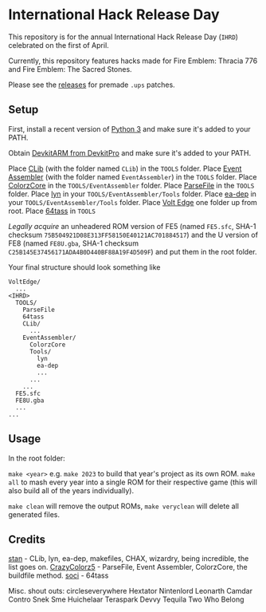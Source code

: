 
# International Hack Release Day

This repository is for the annual International Hack Release Day (`IHRD`) celebrated on the first of April.

Currently, this repository features hacks made for Fire Emblem: Thracia 776 and Fire Emblem: The Sacred Stones.

Please see the [releases](https://github.com/ZaneAvernathy/IHRD/releases) for premade `.ups` patches.

## Setup

First, install a recent version of [Python 3](https://www.python.org/) and make sure it's added to your PATH.

Obtain [DevkitARM from DevkitPro](https://devkitpro.org/) and make sure it's added to your PATH.

Place [CLib](https://github.com/StanHash/FE-CLib) (with the folder named `CLib`) in the `TOOLS` folder.
Place [Event Assembler](https://feuniverse.us/t/event-assembler/1749) (with the folder named `EventAssembler`) in the `TOOLS` folder.
Place [ColorzCore](https://feuniverse.us/t/colorzcore/3970) in the `TOOLS/EventAssembler` folder.
Place [ParseFile](https://github.com/FireEmblemUniverse/EAFormattingSuite/releases/tag/parsefile) in the `TOOLS` folder.
Place [lyn](https://feuniverse.us/t/ea-asm-tool-lyn-elf2ea-if-you-will/2986) in your `TOOLS/EventAssembler/Tools` folder.
Place [ea-dep](https://github.com/StanHash/ea-dep) in your `TOOLS/EventAssembler/Tools` folder.
Place [Volt Edge](https://github.com/ZaneAvernathy/VoltEdge) one folder up from root.
Place [64tass](https://sourceforge.net/projects/tass64/) in `TOOLS`

*Legally acquire* an unheadered ROM version of FE5 (named `FE5.sfc`, SHA-1 checksum `75B504921D08E313FF58150E40121AC701884517`) and the U version of FE8 (named `FE8U.gba`, SHA-1 checksum `C25B145E37456171ADA4B0D440BF88A19F4D509F`) and put them in the root folder.

Your final structure should look something like

```
VoltEdge/
  ...
<IHRD>
  TOOLS/
    ParseFile
    64tass
    CLib/
      ...
    EventAssembler/
      ColorzCore
      Tools/
        lyn
        ea-dep
        ...
      ...
    ...
  FE5.sfc
  FE8U.gba
  ...
...
```

## Usage

In the root folder:

`make <year>` e.g. `make 2023` to build that year's project as its own ROM.
`make all` to mash every year into a single ROM for their respective game (this will also build all of the years individually).

`make clean` will remove the output ROMs, `make veryclean` will delete all generated files.

## Credits

[stan](https://github.com/StanHash) - CLib, lyn, ea-dep, makefiles, CHAX, wizardry, being incredible, the list goes on.
[CrazyColorz5](https://github.com/CrazyColorz5) - ParseFile, Event Assembler, ColorzCore, the buildfile method.
[soci](https://sourceforge.net/projects/tass64/) - 64tass

Misc. shout outs:
circleseverywhere
Hextator
Nintenlord
Leonarth
Camdar
Contro
Snek
Sme
Huichelaar
Teraspark
Devvy
Tequila
Two Who Belong

